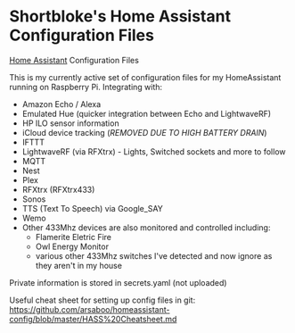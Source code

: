 # Shortbloke's Home Assistant Configuration Files
[Home Assistant](https://home-assistant.io) Configuration Files 

This is my currently active set of configuration files for my HomeAssistant running on Raspberry Pi. Integrating with:

 - Amazon Echo / Alexa
 - Emulated Hue (quicker integration between Echo and LightwaveRF)
 - HP ILO sensor information
 - iCloud device tracking (*REMOVED DUE TO HIGH BATTERY DRAIN*)
 - IFTTT
 - LightwaveRF (via RFXtrx) - Lights, Switched sockets and more to follow
 - MQTT
 - Nest
 - Plex
 - RFXtrx (RFXtrx433)
 - Sonos
 - TTS (Text To Speech) via Google_SAY
 - Wemo
 - Other 433Mhz devices are also monitored and controlled including:
   - Flamerite Eletric Fire
   - Owl Energy Monitor
   - various other 433Mhz switches I've detected and now ignore as they aren't in my house

Private information is stored in secrets.yaml (not uploaded)

Useful cheat sheet for setting up config files in git: https://github.com/arsaboo/homeassistant-config/blob/master/HASS%20Cheatsheet.md